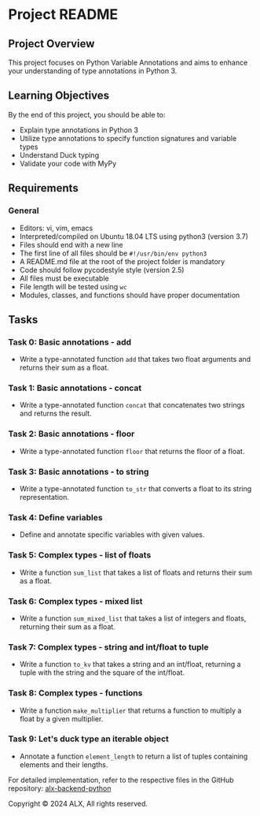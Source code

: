 # Project README

## Project Overview
This project focuses on Python Variable Annotations and aims to enhance your understanding of type annotations in Python 3.

## Learning Objectives
By the end of this project, you should be able to:
- Explain type annotations in Python 3
- Utilize type annotations to specify function signatures and variable types
- Understand Duck typing
- Validate your code with MyPy

## Requirements
### General
- Editors: vi, vim, emacs
- Interpreted/compiled on Ubuntu 18.04 LTS using python3 (version 3.7)
- Files should end with a new line
- The first line of all files should be `#!/usr/bin/env python3`
- A README.md file at the root of the project folder is mandatory
- Code should follow pycodestyle style (version 2.5)
- All files must be executable
- File length will be tested using `wc`
- Modules, classes, and functions should have proper documentation

## Tasks
### Task 0: Basic annotations - add
- Write a type-annotated function `add` that takes two float arguments and returns their sum as a float.

### Task 1: Basic annotations - concat
- Write a type-annotated function `concat` that concatenates two strings and returns the result.

### Task 2: Basic annotations - floor
- Write a type-annotated function `floor` that returns the floor of a float.

### Task 3: Basic annotations - to string
- Write a type-annotated function `to_str` that converts a float to its string representation.

### Task 4: Define variables
- Define and annotate specific variables with given values.

### Task 5: Complex types - list of floats
- Write a function `sum_list` that takes a list of floats and returns their sum as a float.

### Task 6: Complex types - mixed list
- Write a function `sum_mixed_list` that takes a list of integers and floats, returning their sum as a float.

### Task 7: Complex types - string and int/float to tuple
- Write a function `to_kv` that takes a string and an int/float, returning a tuple with the string and the square of the int/float.

### Task 8: Complex types - functions
- Write a function `make_multiplier` that returns a function to multiply a float by a given multiplier.

### Task 9: Let's duck type an iterable object
- Annotate a function `element_length` to return a list of tuples containing elements and their lengths.

For detailed implementation, refer to the respective files in the GitHub repository: [alx-backend-python](https://github.com/paschalugwu/alx-backend-python/0x00-python_variable_annotations)

Copyright © 2024 ALX, All rights reserved.
